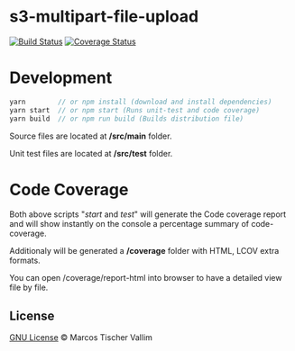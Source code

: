 # s3-multipart-file-upload
[![Build Status](https://travis-ci.org/mvallim/s3-multipart-file-upload.svg?branch=master)](https://travis-ci.org/mvallim/s3-multipart-file-upload)
[![Coverage Status](https://coveralls.io/repos/github/mvallim/s3-multipart-file-upload/badge.svg?branch=master)](https://coveralls.io/github/mvallim/s3-multipart-file-upload?branch=master)


# Development

```js
yarn        // or npm install (download and install dependencies)
yarn start  // or npm start (Runs unit-test and code coverage)
yarn build  // or npm run build (Builds distribution file)
```

Source files are located at **/src/main** folder.

Unit test files are located at **/src/test** folder.

# Code Coverage

Both above scripts "_start_ and _test_" will generate the Code coverage report and will show instantly on the console a percentage summary of code-coverage.

Additionaly will be generated a **/coverage** folder with HTML, LCOV extra formats.

You can open /coverage/report-html into browser to have a detailed view file by file.

## License
[GNU License](LICENSE) © Marcos Tischer Vallim

